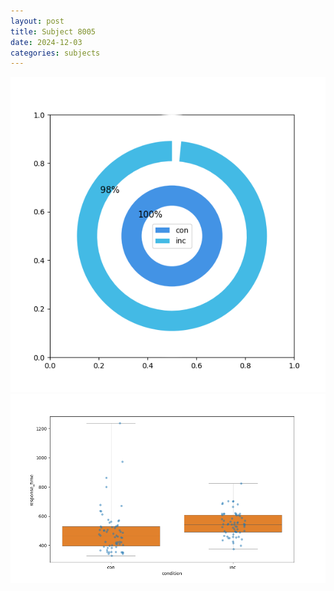 ```yaml
---
layout: post
title: Subject 8005
date: 2024-12-03
categories: subjects
---
```


![](data/8005/run-18/8005_accuracy_by_condition.png)
![](data/8005/run-18/8005_rt.png)
